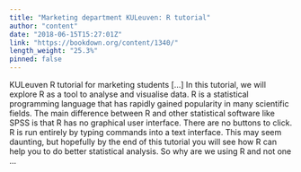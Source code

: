```yaml
---
title: "Marketing department KULeuven: R tutorial"
author: "content"
date: "2018-06-15T15:27:01Z"
link: "https://bookdown.org/content/1340/"
length_weight: "25.3%"
pinned: false
---
```


KULeuven R tutorial for marketing students [...] In this tutorial, we will explore R as a tool to analyse and visualise data. R is a statistical programming language that has rapidly gained popularity in many scientific fields. The main difference between R and other statistical software like SPSS is that R has no graphical user interface. There are no buttons to click. R is run entirely by typing commands into a text interface. This may seem daunting, but hopefully by the end of this tutorial you will see how R can help you to do better statistical analysis. So why are we using R and not one  ...
